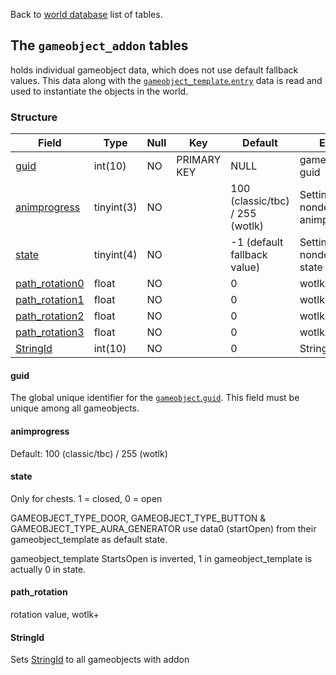 Back to [world database](mangosdb_struct) list of tables.

## The `gameobject_addon` tables

holds individual gameobject data, which does not use default fallback values. This data along with the [`gameobject_template`.`entry`](https://github.com/cmangos/issues/wiki/gameobject_template) data is read and used to instantiate the objects in the world.

### Structure

| Field                                                | Type                  | Null | Key | Default | Extra |
| ---------------------------------------------------- | --------------------- | ---- | --- | ------- | ----- |
| [guid](gameobject_addon#guid)| int(10)|NO|PRIMARY KEY|NULL|gameobject guid|
| [animprogress](gameobject_addon#animprogress)|tinyint(3)|NO||100 (classic/tbc) / 255 (wotlk)|Setting nondefault animprogress|
| [state](gameobject_addon#state)|tinyint(4)|NO||-1 (default fallback value)|Setting nondefault state|
| [path_rotation0](gameobject_addon#path_rotation)|float|NO||0|wotlk+|
| [path_rotation1](gameobject_addon#path_rotation)|float|NO||0|wotlk+|
| [path_rotation2](gameobject_addon#path_rotation)|float|NO||0|wotlk+|
| [path_rotation3](gameobject_addon#path_rotation)|float|NO||0|wotlk+|
| [StringId](gameobject_addon#StringId)| int(10)|NO||0|StringId|

#### guid

The global unique identifier for the [`gameobject`.`guid`](https://github.com/cmangos/issues/wiki/gameobject). This field must be unique among all gameobjects.

#### animprogress

Default: 100 (classic/tbc) / 255 (wotlk)

#### state

Only for chests. 1 = closed, 0 = open

GAMEOBJECT_TYPE_DOOR, GAMEOBJECT_TYPE_BUTTON & GAMEOBJECT_TYPE_AURA_GENERATOR use data0 (startOpen) from their gameobject_template as default state.

gameobject_template StartsOpen is inverted, 1 in gameobject_template is actually 0 in state.

#### path_rotation

rotation value, wotlk+

#### StringId

Sets [StringId](string_id) to all gameobjects with addon

